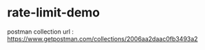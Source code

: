# rate-limit-demo

postman collection url : https://www.getpostman.com/collections/2006aa2daac0fb3493a2
